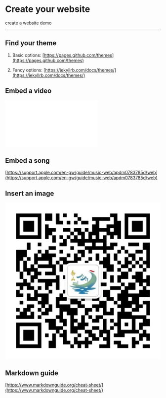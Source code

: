 # Create your website
create a website demo
<hr>	

## Find your theme

1. Basic options:
[https://pages.github.com/themes](https://pages.github.com/themes)

2. Fancy options:
[https://jekyllrb.com/docs/themes/](https://jekyllrb.com/docs/themes/)

## Embed a video

<iframe src="//player.bilibili.com/player.html?aid=13994132&bvid=BV14x411t7ZU&cid=22856126&page=1" scrolling="no" border="0" frameborder="no" framespacing="0" allowfullscreen="true"></iframe>

## Embed a song

[https://support.apple.com/en-gw/guide/music-web/apdm0783785d/web](https://support.apple.com/en-gw/guide/music-web/apdm0783785d/web)

## Insert an image

![QR code!](./images/qr.jpeg "QR code")


## Markdown guide
[https://www.markdownguide.org/cheat-sheet/](https://www.markdownguide.org/cheat-sheet/)
